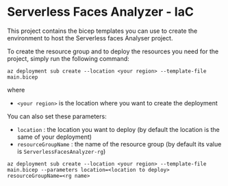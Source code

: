 # Serverless Faces Analyzer - IaC

This project contains the bicep templates you can use to create the environment to host the Serverless faces Analyser project.

To create the resource group and to deploy the resources you need for the project, simply run the following command:

```
az deployment sub create --location <your region> --template-file main.bicep
```

where 
- `<your region>` is the location where you want to create the deployment


You can also set these parameters:

- `location` : the location you want to deploy (by default the location is the same of your deployment)
- `resourceGroupName` : the name of the resource group (by default its value is `ServerlessFacesAnalyzer-rg`)

```
az deployment sub create --location <your region> --template-file main.bicep --parameters location=<location to deploy> resourceGroupName=<rg name>
```